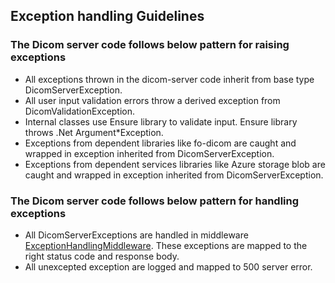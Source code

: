 ## Exception handling Guidelines

### The Dicom server code follows below pattern for raising exceptions
- All exceptions thrown in the dicom-server code inherit from base type DicomServerException.
- All user input validation errors throw a derived exception from DicomValidationException.
- Internal classes use Ensure library to validate input. Ensure library throws .Net Argument*Exception. 
- Exceptions from dependent libraries like fo-dicom are caught and wrapped in exception inherited from DicomServerException.
- Exceptions from dependent services libraries like Azure storage blob are caught and wrapped in exception inherited from DicomServerException.

### The Dicom server code follows below pattern for handling exceptions
- All DicomServerExceptions are handled in middleware [ExceptionHandlingMiddleware](../src/Microsoft.Health.Dicom.Api/Features/Exceptions/ExceptionHandlingMiddleware.cs). These exceptions are mapped to the right status code and response body.
- All unexcepted exception are logged and mapped to 500 server error.
